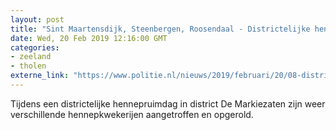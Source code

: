 ```yaml
---
layout: post
title: "Sint Maartensdijk, Steenbergen, Roosendaal - Districtelijke hennepruimdag De Markiezaten"
date: Wed, 20 Feb 2019 12:16:00 GMT
categories: 
- zeeland 
- tholen 
externe_link: "https://www.politie.nl/nieuws/2019/februari/20/08-districtelijke-hennepruimdag-de-markiezaten.html"
---
```


Tijdens een districtelijke hennepruimdag in district De Markiezaten zijn weer verschillende hennepkwekerijen aangetroffen en opgerold.
